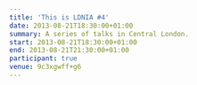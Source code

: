 ```yaml
---
title: 'This is LDNIA #4'
date: 2013-08-21T18:30:00+01:00
summary: A series of talks in Central London.
start: 2013-08-21T18:30:00+01:00
end: 2013-08-21T21:30:00+01:00
participant: true
venue: 9c3xgwff+g6
---
```

